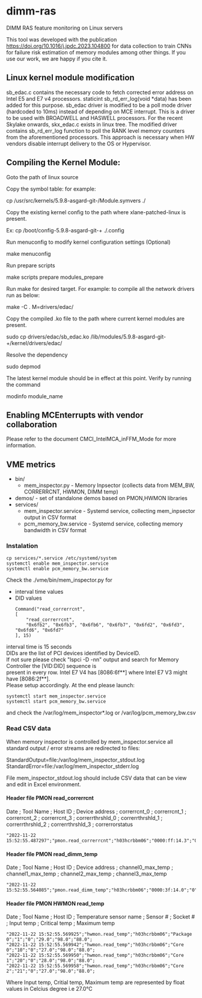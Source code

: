 # dimm-ras
DIMM RAS feature monitoring on Linux servers

This tool was developed with the publication https://doi.org/10.1016/j.jpdc.2023.104800 for data collection to train CNNs for failure risk estimation of memory modules among other things. If you use our work, we are happy if you cite it.

## Linux kernel module modification

sb_edac.c contains the necessary code to fetch corrected error address on Intel E5 and E7 v4 processors.
staticint sb_rd_err_log(void *data) has been added for this purpose.
sb_edac driver is modified to be a poll mode driver (hardcoded to 10ms) instead of depending on MCE interrupt.
This is a driver to be used with BROADWELL and HASWELL processors. For the recent Skylake onwards, skx_edac.c exists in linux tree.
The modified driver contains sb_rd_err_log function to poll the RANK level memory counters from the aforementioned processors.
This approach is necessary when HW vendors disable interrupt delivery to the OS or Hypervisor.

## Compiling the Kernel Module:

Goto the path of linux source

Copy the symbol table: for example:

cp /usr/src/kernels/5.9.8-asgard-git-/Module.symvers ./

Copy the existing kernel config to the path where xlane-patched-linux is present.

Ex: cp /boot/config-5.9.8-asgard-git-+ ./.config

Run menuconfig to modify kernel configuration settings (Optional)

make menuconfig

Run prepare scripts

make scripts prepare modules_prepare

Run make for desired target. For example: to compile all the network drivers run as below:

make -C . M=drivers/edac/

Copy the compiled .ko file to the path where current kernel modules are present.

sudo cp drivers/edac/sb_edac.ko  /lib/modules/5.9.8-asgard-git-+/kernel/drivers/edac/

Resolve the dependency

sudo depmod

The latest kernel module should be in effect at this point. Verify by running the command

modinfo module_name


## Enabling MCEnterrupts with vendor collaboration

Please refer to the document CMCI_IntelMCA_inFFM_Mode for more information.


## VME metrics

* bin/
  * mem_inspector.py - Memory Inpsector (collects data from MEM_BW, CORRERRCNT, HWMON, DIMM temp)
* demos/ - set of standalone demos based on PMON,HWMON libraries
* services/
  * mem_inspector.service - Systemd service, collecting mem_inpsector output in CSV format
  * pcm_memory_bw.service - Systemd service, collecting memory bandwidth in CSV format

### Instalation
```
cp services/*.service /etc/systemd/system
systemctl enable mem_inspector.service
systemctl enable pcm_memory_bw.service
```
Check the ./vme/bin/mem_inspector.py for
* interval time values
* DID values<br>
    ```
    Command("read_correrrcnt", 
    [
        "read_correrrcnt",
        "0x6fb2", "0x6fb3", "0x6fb6", "0x6fb7", "0x6fd2", "0x6fd3", "0x6fd6", "0x6fd7"
    ], 15)
  ```

interval time is 15 seconds<br>
DIDs are the list of PCI devices identified by DeviceID.<br>
If not sure please check "lspci -D -nn" output and search for Memory Controller the [VID:DID] sequence is<br>
present in every row. Intel E7 V4 has [8086:6f**] where Intel E7 V3 might have [8086:2f**].<br>
Please setup accordingly.
At the end please launch:

```
systemctl start mem_inspector.service
systemctl start pcm_memory_bw.service
```

and check the /var/log/mem_inspector*.log or /var/log/pcm_memory_bw.csv

### Read CSV data

When memory inspector is controlled by mem_inspector.service all standard output / error streams are redirected to files:

StandardOutput=file:/var/log/mem_inspector_stdout.log
StandardError=file:/var/log/mem_inspector_stderr.log

File mem_inspector_stdout.log should include CSV data that can be view and edit in Excel environment.


#### Header file PMON read_correrrcnt

Date ; Tool Name ; Host ID ; Device address ; correrrcnt_0 ; correrrcnt_1 ; correrrcnt_2 ; correrrcnt_3 ; correrrthrshld_0 ; correrrthrshld_1 ; correrrthrshld_2 ; correrrthrshld_3 ; correrrorstatus

```
"2022-11-22 15:52:55.487297";"pmon.read_correrrcnt";"h03hcrbbm06";"0000:ff:14.3";"0";"0";"0";"0";"2147450879";"2147450879";"2147450879";"2147450879";"274432";
```

#### Header file PMON read_dimm_temp

Date ; Tool Name ; Host ID ; Device address ; channel0_max_temp ; channel1_max_temp ; channel2_max_temp ; channel3_max_temp

```
"2022-11-22 15:52:55.564085";"pmon.read_dimm_temp";"h03hcrbbm06";"0000:3f:14.0";"0";"0";"0";"0";
```

#### Header file PMON HWMON read_temp

Date ; Tool Name ; Host ID ; Temperature sensor name ; Sensor # ; Socket # ; Input temp ; Critical temp ; Maximum temp

```
"2022-11-22 15:52:55.569925";"hwmon.read_temp";"h03hcrbbm06";"Package 0";"1";"0";"29.0";"98.0";"88.0";
"2022-11-22 15:52:55.569942";"hwmon.read_temp";"h03hcrbbm06";"Core 0";"10";"0";"27.0";"98.0";"88.0";
"2022-11-22 15:52:55.569950";"hwmon.read_temp";"h03hcrbbm06";"Core 1";"20";"0";"28.0";"98.0";"88.0";
"2022-11-22 15:52:55.569958";"hwmon.read_temp";"h03hcrbbm06";"Core 2";"21";"0";"27.0";"98.0";"88.0";
```

Where Input temp, Critial temp, Maximum temp are represented by float values in Celcius degree i.e 27.0°C
